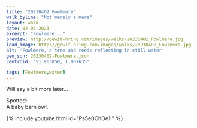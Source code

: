 ```yaml
---
title: "20230402 Fowlmere"
walk_byline: "Not merely a mere"
layout: walk
date: 02-04-2023
excerpt: "Fowlmere..."
preview: http://gewit-hring.com/images/walks/20230402_Fowlmere.jpg
lead_image: http://gewit-hring.com/images/walks/20230402_Fowlmere.jpg
alt: 'Fowlmere, a tree and reeds reflecting in still water'
geojson: 20230402-Fowlmere.json
centroid: "51.963850, 1.007635"

tags: [Fowlmere,water]
---
```

Will say a bit more later...


Spotted:   
A baby barn owl.

{% include youtube.html id="Ps5e0ChOe1I" %} 

